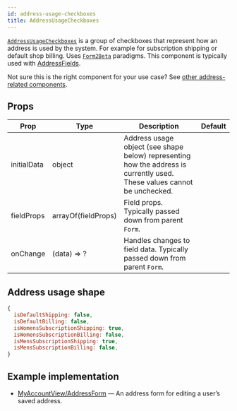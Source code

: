 ```yaml
---
id: address-usage-checkboxes
title: AddressUsageCheckboxes
---
```


[`AddressUsageCheckboxes`](https://github.com/birchbox/bernard_black/blob/develop/src/components/Addresses/AddressUsageCheckboxes/index.js) is a group of checkboxes that represent how an address is used by the system. For example for subscription shipping or default shop billing. Uses [`Form2Beta`](components/form.md) paradigms. This component is typically used with [AddressFields](components/address-fields.md).

Not sure this is the right component for your use case? See [other address-related components](guides/addresses.md).

## Props

Prop|Type|Description|Default
---|---|---|---
initialData|object|Address usage object (see shape below) representing how the address is currently used. These values cannot be unchecked.|
fieldProps|arrayOf(fieldProps)|Field props. Typically passed down from parent `Form`.|
onChange|(data) => ?|Handles changes to field data. Typically passed down from parent `Form`.|

## Address usage shape

```jsx
{
  isDefaultShipping: false,
  isDefaultBilling: false,
  isWomensSubscriptionShipping: true,
  isWomensSubscriptionBilling: false,
  isMensSubscriptionShipping: true,
  isMensSubscriptionBilling: false,
}
```

## Example implementation

- [MyAccountView/AddressForm](https://github.com/birchbox/bernard_black/blob/develop/src/views/account/MyAccountView/AddressDetails/AddressForm/index.js) — An address form for editing a user’s saved address.
